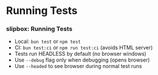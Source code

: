 # Running Tests

<!-- Source: slipbox@68468a7de53c CLAUDE.md -->
### slipbox: Running Tests

- Local: `bun test` or `npm test`
- CI: `bun test:ci` or `npm run test:ci` (avoids HTML server)
- Tests run HEADLESS by default (no browser windows)
- Use `--debug` flag only when debugging (opens browser)
- Use `--headed` to see browser during normal test runs
